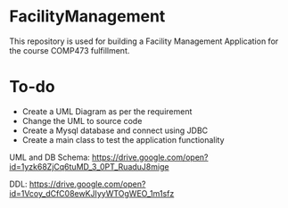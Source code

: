# FacilityManagement

This repository is used for building a Facility Management Application for the course COMP473 fulfillment.

# To-do
+ Create a UML Diagram as per the requirement
+ Change the UML to source code
+ Create a Mysql database and connect using JDBC
+ Create a main class to test the application functionality

UML and DB Schema: https://drive.google.com/open?id=1yzk68ZjCq6tuMD_3_0PT_RuaduJ8mige

DDL:  https://drive.google.com/open?id=1Vcoy_dCfC08ewKJIyyWTOgWEO_1m1sfz




